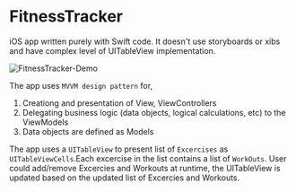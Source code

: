 # FitnessTracker
iOS app written purely with Swift code. It doesn't use storyboards or xibs and have complex level of UITableView implementation.

![FitnessTracker-Demo](https://user-images.githubusercontent.com/27926337/100876311-39f17e80-34cd-11eb-8564-bfaeeab284f1.gif)

The app uses `MVVM design pattern` for,
1. Creationg and presentation of View, ViewControllers
2. Delegating business logic (data objects, logical calculations, etc) to the ViewModels
3. Data objects are defined as Models

The app uses a `UITableView` to present list of `Excercises` as `UITableViewCells`.Each excercise in the list contains a list of `WorkOuts`.
User could add/remove Excercies and Workouts at runtime, the UITableView is updated based on the updated list of Excercies and Workouts.

